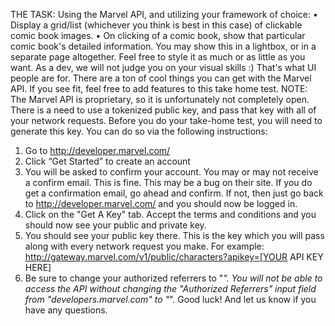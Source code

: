 THE TASK:
Using the Marvel API, and utilizing your framework of choice:
• Display a grid/list (whichever you think is best in this case) of clickable comic book
images.
• On clicking of a comic book, show that particular comic book's detailed information. You
may show this in a lightbox, or in a separate page altogether.
Feel free to style it as much or as little as you want.
As a dev, we will not judge you on your visual skills :) That's what UI people are for.
There are a ton of cool things you can get with the Marvel API. If you see fit, feel free to add
features to this take home test.
NOTE:
The Marvel API is proprietary, so it is unfortunately not completely open. There is a need to use
a tokenized public key, and pass that key with all of your network requests. Before you do your
take-home test, you will need to generate this key.
You can do so via the following instructions:
1) Go to http://developer.marvel.com/
2) Click “Get Started” to create an account
3) You will be asked to confirm your account. You may or may not receive a confirm email. This
is fine. This may be a bug on their site. If you do get a confirmation email, go ahead and confirm.
If not, then just go back to http://developer.marvel.com/ and you should now be logged in.
4) Click on the "Get A Key" tab. Accept the terms and conditions and you should now see your
public and private key.
5) You should see your public key there. This is the key which you will pass along with every
network request you make. For example:
http://gateway.marvel.com/v1/public/characters?apikey=[YOUR API KEY HERE]
6) Be sure to change your authorized referrers to "*". You will not be able to access the API
without changing the "Authorized Referrers" input field from "developers.marvel.com" to "*".
Good luck! And let us know if you have any questions.